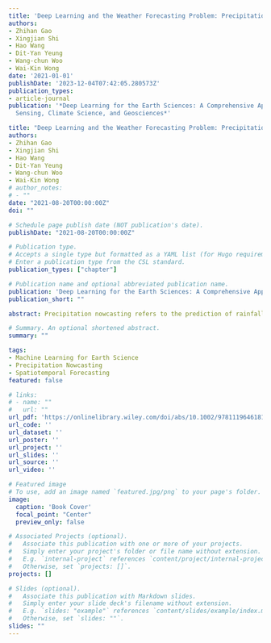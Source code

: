 ```yaml
---
title: 'Deep Learning and the Weather Forecasting Problem: Precipitation Nowcasting'
authors:
- Zhihan Gao
- Xingjian Shi
- Hao Wang
- Dit-Yan Yeung
- Wang-chun Woo
- Wai-Kin Wong
date: '2021-01-01'
publishDate: '2023-12-04T07:42:05.280573Z'
publication_types:
- article-journal
publication: '*Deep Learning for the Earth Sciences: A Comprehensive Approach to Remote
  Sensing, Climate Science, and Geosciences*'

title: "Deep Learning and the Weather Forecasting Problem: Precipitation Nowcasting"
authors:
- Zhihan Gao
- Xingjian Shi
- Hao Wang
- Dit-Yan Yeung
- Wang-chun Woo
- Wai-Kin Wong
# author_notes:
# - ""
date: "2021-08-20T00:00:00Z"
doi: ""

# Schedule page publish date (NOT publication's date).
publishDate: "2021-08-20T00:00:00Z"

# Publication type.
# Accepts a single type but formatted as a YAML list (for Hugo requirements).
# Enter a publication type from the CSL standard.
publication_types: ["chapter"]

# Publication name and optional abbreviated publication name.
publication: 'Deep Learning for the Earth Sciences: A Comprehensive Approach to Remote Sensing, Climate Science, and Geosciences'
publication_short: ""

abstract: Precipitation nowcasting refers to the prediction of rainfall with high spatiotemporal resolutions in a timely and accurate manner for the next 6 hours. The skillful and high-quality rainfall forecasts meet various operational needs in support of rainstorm monitoring, alerting or warning systems that are invaluable to weather services, and disaster risk reduction of high-impact weather or rainstorms for protecting people's lives. Conventional approaches that rely on expert knowledge are not easy to generalize and require considerable computational cost. Recently, deep learning (DL)-based methods for precipitation nowcasting have shown promise in overcoming these problems. In this chapter, we introduce current progress of DL-based methods for precipitation nowcasting. Firstly, we mathematically formulate precipitation nowcasting as a spatiotemporal sequence forecasting problem and introduce several general learning strategies. After that, we provide a comprehensive review of existing DL-based models and introduce a systematic benchmark for performance evaluation. Finally, future research directions on development of DL in precipitation nowcasting and meteorological forecasting applications are discussed.

# Summary. An optional shortened abstract.
summary: ""

tags:
- Machine Learning for Earth Science
- Precipitation Nowcasting
- Spatiotemporal Forecasting
featured: false

# links:
# - name: ""
#   url: ""
url_pdf: 'https://onlinelibrary.wiley.com/doi/abs/10.1002/9781119646181.ch15'
url_code: ''
url_dataset: ''
url_poster: ''
url_project: ''
url_slides: ''
url_source: ''
url_video: ''

# Featured image
# To use, add an image named `featured.jpg/png` to your page's folder. 
image:
  caption: 'Book Cover'
  focal_point: "Center"
  preview_only: false

# Associated Projects (optional).
#   Associate this publication with one or more of your projects.
#   Simply enter your project's folder or file name without extension.
#   E.g. `internal-project` references `content/project/internal-project/index.md`.
#   Otherwise, set `projects: []`.
projects: []

# Slides (optional).
#   Associate this publication with Markdown slides.
#   Simply enter your slide deck's filename without extension.
#   E.g. `slides: "example"` references `content/slides/example/index.md`.
#   Otherwise, set `slides: ""`.
slides: ""
---
```


